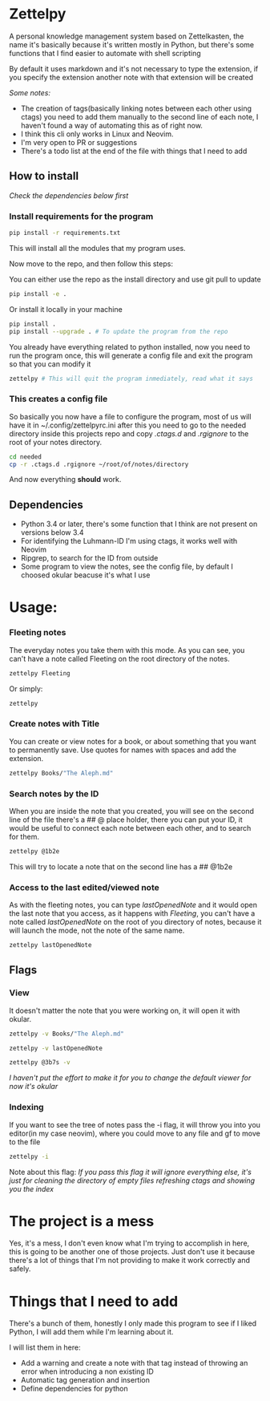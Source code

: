 # Zettelpy
A personal knowledge management system based on Zettelkasten, the name it's
basically because it's written mostly in Python, but there's some functions
that I find easier to automate with shell scripting

By default it uses markdown and it's not necessary to type the extension, if
you specify the extension another note with that extension will be created

*Some notes:*
- The creation of tags(basically linking notes between each other using ctags) you need to add them manually to the
  second line of each note, I haven't found a way of automating this as of right now.
- I think this cli only works in Linux and Neovim.
- I'm very open to PR or suggestions
- There's a todo list at the end of the file with things that I need to add

## How to install
*Check the dependencies below first*

### Install requirements for the program
```bash
pip install -r requirements.txt
```
This will install all the modules that my program uses.

Now move to the repo, and then follow this steps:

You can either use the repo as the install directory and use git pull to update
```bash
pip install -e .
```

Or install it locally in your machine
```bash
pip install .
pip install --upgrade . # To update the program from the repo
```

You already have everything related to python installed, now you need to run the
program once, this will generate a config file and exit the program so that you
can modify it
```bash
zettelpy # This will quit the program inmediately, read what it says
```

### This creates a config file
So basically you now have a file to configure the program, most of us will have
it in ~/.config/zettelpyrc.ini after this you need to go to the needed
directory inside this projects repo and copy _.ctags.d_ and _.rgignore_ to the
root of your notes directory.
```bash
cd needed
cp -r .ctags.d .rgignore ~/root/of/notes/directory
```

And now everything **should** work.

## Dependencies
- Python 3.4 or later, there's some function that I think are not present on versions below 3.4
- For identifying the Luhmann-ID I'm using ctags, it works well with Neovim
- Ripgrep, to search for the ID from outside
- Some program to view the notes, see the config file, by default I choosed
  okular beacuse it's what I use

# Usage:
### Fleeting notes
The everyday notes you take them with this mode. As you can see, you can't have
a note called Fleeting on the root directory of the notes.
```bash
zettelpy Fleeting
```

Or simply:
```bash
zettelpy
```

### Create notes with Title
You can create or view notes for a book, or about something that you want to
permanently save. Use quotes for names with spaces and add the extension.
```bash
zettelpy Books/"The Aleph.md"
```

### Search notes by the ID
When you are inside the note that you created, you will see on the second line
of the file there's a ## @ place holder, there you can put your ID, it would be
useful to connect each note between each other, and to search for them.
```bash
zettelpy @1b2e
```

This will try to locate a note that on the second line has a ## @1b2e

### Access to the last edited/viewed note
As with the fleeting notes, you can type *lastOpenedNote* and it would open the
last note that you access, as it happens with *Fleeting*, you can't have a note
called *lastOpenedNote* on the root of you directory of notes, because it will
launch the mode, not the note of the same name.
```bash
zettelpy lastOpenedNote
```

## Flags
### View
It doesn't matter the note that you were working on, it will open it with
okular.
```bash
zettelpy -v Books/"The Aleph.md"
```

```bash
zettelpy -v lastOpenedNote
```

```bash
zettelpy @3b7s -v
```
_I haven't put the effort to make it for you to change the default viewer
for now it's okular_

### Indexing
If you want to see the tree of notes pass the -i flag, it will throw you into
you editor(in my case neovim), where you could move to any file and gf to move
to the file

```bash
zettelpy -i
```
Note about this flag: *If you pass this flag it will ignore everything else,
it's just for cleaning the directory of empty files refreshing ctags and
showing you the index*

# The project is a mess
Yes, it's a mess, I don't even know what I'm trying to accomplish in here, this
is going to be another one of those projects. Just don't use it because there's
a lot of things that I'm not providing to make it work correctly and safely.

# Things that I need to add
There's a bunch of them, honestly I only made this program to see if I liked
Python, I will add them while I'm learning about it.

I will list them in here:
- Add a warning and create a note with that tag instead of throwing an
  error when introducing a non existing ID
- Automatic tag generation and insertion
- Define dependencies for python
